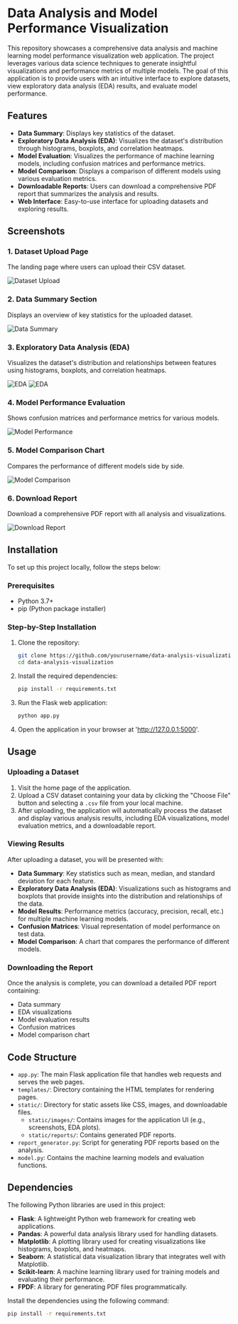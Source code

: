 # Data Analysis and Model Performance Visualization

This repository showcases a comprehensive data analysis and machine learning model performance visualization web application. The project leverages various data science techniques to generate insightful visualizations and performance metrics of multiple models. The goal of this application is to provide users with an intuitive interface to explore datasets, view exploratory data analysis (EDA) results, and evaluate model performance.

## Features

- **Data Summary**: Displays key statistics of the dataset.
- **Exploratory Data Analysis (EDA)**: Visualizes the dataset's distribution through histograms, boxplots, and correlation heatmaps.
- **Model Evaluation**: Visualizes the performance of machine learning models, including confusion matrices and performance metrics.
- **Model Comparison**: Displays a comparison of different models using various evaluation metrics.
- **Downloadable Reports**: Users can download a comprehensive PDF report that summarizes the analysis and results.
- **Web Interface**: Easy-to-use interface for uploading datasets and exploring results.

## Screenshots

### 1. **Dataset Upload Page**
The landing page where users can upload their CSV dataset.

![Dataset Upload](upload_page.png)

### 2. **Data Summary Section**
Displays an overview of key statistics for the uploaded dataset.

![Data Summary](data_summary.png)

### 3. **Exploratory Data Analysis (EDA)**
Visualizes the dataset's distribution and relationships between features using histograms, boxplots, and correlation heatmaps.

![EDA](eda.png)
![EDA](eda2.png)

### 4. **Model Performance Evaluation**
Shows confusion matrices and performance metrics for various models.

![Model Performance](model_performance.png)

### 5. **Model Comparison Chart**
Compares the performance of different models side by side.

![Model Comparison](model_comparison.png)

### 6. **Download Report**
Download a comprehensive PDF report with all analysis and visualizations.

![Download Report](download_report.png)

## Installation

To set up this project locally, follow the steps below:

### Prerequisites

- Python 3.7+
- pip (Python package installer)

### Step-by-Step Installation

1. Clone the repository:

   ```bash
   git clone https://github.com/yourusername/data-analysis-visualization.git
   cd data-analysis-visualization
   ```
2. Install the required dependencies:
   ```bash
   pip install -r requirements.txt
   ```
3. Run the Flask web application:
   ```bash
   python app.py
   ```
4. Open the application in your browser at 'http://127.0.0.1:5000'.

## Usage

### Uploading a Dataset
1. Visit the home page of the application.
2. Upload a CSV dataset containing your data by clicking the "Choose File" button and selecting a `.csv` file from your local machine.
3. After uploading, the application will automatically process the dataset and display various analysis results, including EDA visualizations, model evaluation metrics, and a downloadable report.

### Viewing Results
After uploading a dataset, you will be presented with:

- **Data Summary**: Key statistics such as mean, median, and standard deviation for each feature.
- **Exploratory Data Analysis (EDA)**: Visualizations such as histograms and boxplots that provide insights into the distribution and relationships of the data.
- **Model Results**: Performance metrics (accuracy, precision, recall, etc.) for multiple machine learning models.
- **Confusion Matrices**: Visual representation of model performance on test data.
- **Model Comparison**: A chart that compares the performance of different models.

### Downloading the Report
Once the analysis is complete, you can download a detailed PDF report containing:

- Data summary
- EDA visualizations
- Model evaluation results
- Confusion matrices
- Model comparison chart

## Code Structure
- `app.py`: The main Flask application file that handles web requests and serves the web pages.
- `templates/`: Directory containing the HTML templates for rendering pages.
- `static/`: Directory for static assets like CSS, images, and downloadable files.
  - `static/images/`: Contains images for the application UI (e.g., screenshots, EDA plots).
  - `static/reports/`: Contains generated PDF reports.
- `report_generator.py`: Script for generating PDF reports based on the analysis.
- `model.py`: Contains the machine learning models and evaluation functions.

## Dependencies
The following Python libraries are used in this project:

- **Flask**: A lightweight Python web framework for creating web applications.
- **Pandas**: A powerful data analysis library used for handling datasets.
- **Matplotlib**: A plotting library used for creating visualizations like histograms, boxplots, and heatmaps.
- **Seaborn**: A statistical data visualization library that integrates well with Matplotlib.
- **Scikit-learn**: A machine learning library used for training models and evaluating their performance.
- **FPDF**: A library for generating PDF files programmatically.

Install the dependencies using the following command:

```bash
pip install -r requirements.txt
```
